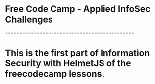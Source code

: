 # Free Code Camp - Applied InfoSec Challenges
=============================================
# This is the first part of Information Security with HelmetJS of the freecodecamp lessons.
